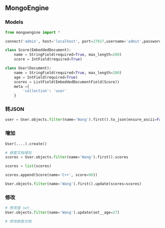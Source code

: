 <!--
 * @Description: 
 * @Version: 1.0
 * @Author: DaLao
 * @Email: dalao_li@163.com
 * @Date: 2021-04-22 23:42:03
 * @LastEditors: dalao
 * @LastEditTime: 2022-04-18 19:48:17
-->

## MongoEngine


### Models

```py
from mongoengine import *

connect('admin', host='localhost', port=27017,username='admin',password='123456')

class Score(EmbeddedDocument):
    name = StringField(required=True, max_length=200)
    score = IntField(required=True)

class User(Document):
    name = StringField(required=True, max_length=200)
    age = IntField(required=True)
    scores = ListField(EmbeddedDocumentField(Score))
    meta ={
        'collection': 'user'
    }
```


### 转JSON

```py
user = User.objects.filter(name='Wang').first().to_json(ensure_ascii=False)
```


### 增加


```py
User(....).create()

# 嵌套文档增加
scores = User.objects.filter(name='Wang').first().scores

scores = list(scores)

scores.append(Score(name='C++', score=90))

User.objects.filter(name='Wang').first().update(scores=scores)
```


### 修改


```py
# 修改值 set__
User.objects.filter(name='Wang').update(set__age=27)

# 修改嵌套文档
```